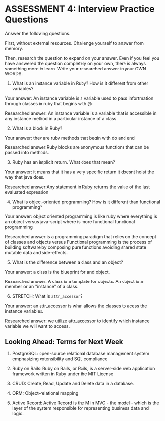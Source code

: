 # ASSESSMENT 4: Interview Practice Questions
Answer the following questions.

First, without external resources. Challenge yourself to answer from memory.

Then, research the question to expand on your answer. Even if you feel you have answered the question completely on your own, there is always something more to learn. Write your researched answer in your OWN WORDS.  

1. What is an instance variable in Ruby? How is it different from other variables?

  Your answer: An instance variable is a variable used to pass infortmation through classes in ruby that begins with @ 

  Researched answer: An instance variable is a variable that is accessible in any instance method in a particular instance of a class



2. What is a block in Ruby?

  Your answer: they are ruby methods that begin with do and end 

  Researched answer:Ruby blocks are anonymous functions that can be passed into methods.



3. Ruby has an implicit return. What does that mean?

  Your answer: it means that it has a very specific return it doesnt hoist the way that java does. 

  Researched answer:Any statement in Ruby returns the value of the last evaluated expression



4. What is object-oriented programming? How is it different than functional programming?

  Your answer: object oriented programming is like ruby where everything is an object versus java-script where is more functional functional programming 

  Researched answer:is a programming paradigm that relies on the concept of classes and objects versus Functional programming  is the process of building software by composing pure functions avoiding shared state mutable data and side-effects.



5. What is the difference between a class and an object?

  Your answer: a class is the blueprint for and object. 

  Researched answer: A class is a template for objects. An object is a member or an "instance" of a class.



6. STRETCH: What is `attr_accessor`?

  Your answer: an attr_accessor is what allows the classes to acess the instance variables. 

  Researched answer: we utilize attr_accessor to identify which instance variable we will want to access.



## Looking Ahead: Terms for Next Week

1. PostgreSQL: open-source relational database management system emphasizing extensibility and SQL compliance
 
2. Ruby on Rails: Ruby on Rails, or Rails, is a server-side web application framework written in Ruby under the MIT License

3. CRUD: Create, Read, Update and Delete data in a database.

4. ORM: Object–relational mapping

5. Active Record: Active Record is the M in MVC - the model - which is the layer of the system responsible for representing business data and logic.
